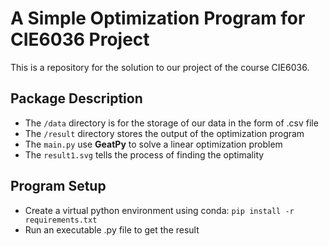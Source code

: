 # A Simple Optimization Program for CIE6036 Project #
This is a repository for the solution to our project of the course CIE6036.
## Package Description ##
- The `/data` directory is for the storage of our data in the form of .csv file
- The `/result` directory stores the output of the optimization program
- The `main.py` use **GeatPy** to solve a linear optimization problem
- The `result1.svg` tells the process of finding the optimality
## Program Setup ##
- Create a virtual python environment using conda: `pip install -r requirements.txt`
- Run an executable .py file to get the result
